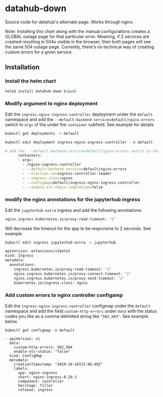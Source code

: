 # datahub-down

Source code for datahub's alternate page. Works through nginx.

Note: Installing this chart along with the manual configurations creates a GLOBAL outage page for that particular error. Meaning, if 2 services are crashed resulting in 504s visible in the browser, then both pages will see the same 504 outage page. Currently, there's no technical way of creating custom errors for a given service.

## Installation

### Install the helm chart

```bash
helm3 install datahub-down $(pwd)
```

### Modify argument to nginx deployment

Edit the `ingress-nginx-ingress-controller` deployment under the `default` namespace and add the `--default-backend-service=default/nginx-errors` switch to `args` of the under the `container` subfield. See example for details

```bash
kubectl get deployments -n default

kubectl edit deployment ingress-nginx-ingress-controller - n default

# add the  --default-backend-service=default/nginx-errors switch to the container args
      containers:
      - args:
        - /nginx-ingress-controller
        - --default-backend-service=default/nginx-errors
        - --election-id=ingress-controller-leader
        - --ingress-class=nginx
        - --configmap=default/ingress-nginx-ingress-controller
        - --enable-ssl-chain-completion=false
```

### modify the nginx annotations for the jupyterhub ingress

Edit the `jupyterhub-extra` ingress and add the following annotations:

```bash
nginx.ingress.kubernetes.io/proxy-read-timeout: "2"
```

Will decrease the timeout for the app to be responsive to 2 seconds. See example

```bash
kubectl edit ingress jupyterhub-extra -n jupyterhub

apiVersion: extensions/v1beta1
kind: Ingress
metadata:
  annotations:
    ingress.kubernetes.io/proxy-read-timeout: "2"
    nginx.ingress.kubernetes.io/proxy-connect-timeout: "2"
    nginx.ingress.kubernetes.io/proxy-send-timeout: "2"
    kubernetes.io/ingress.class: nginx

```

### Add custom errors to nginx controller configamp

Edit the `ingress-nginx-ingress-controller` configmap under the `default` namespace and add the field `custom-http-errors` under `data` with the status codes you like as a comma delimited string like `"502,503"`. See example below

```
kubectl get configmap -n default

- apiVersion: v1
  data:
    custom-http-errors: 502,504
    enable-vts-status: "false"
  kind: ConfigMap
  metadata:
    creationTimestamp: "2019-10-16T22:06:49Z"
    labels:
      app: nginx-ingress
      chart: nginx-ingress-0.29.1
      component: controller
      heritage: Tiller
      release: ingress
```
